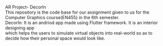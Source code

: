 AR Project- DecorIn<br>
This repository is the code base for our assignment given to us for the Computer Graphics course(EN455) in the 6th semester. <br>
DecorIn: It is an andriod app made using Flutter framework. It is an interior designing app <br> which helps the users to simulate virtual objects into real-world so as to decide how their personal space would look like.
 
